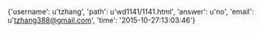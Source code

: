 {'username': u'tzhang', 'path': u'wd1141/1141.html', 'answer': u'no', 'email': u'tzhang388@gmail.com', 'time': '2015-10-27:13:03:46'}
